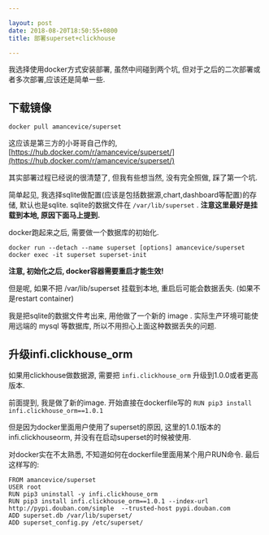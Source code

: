 ```yaml
---

layout: post
date: 2018-08-20T18:50:55+0800
title: 部署superset+clickhouse

---
```


我选择使用docker方式安装部署, 虽然中间碰到两个坑, 但对于之后的二次部署或者多次部署,应该还是简单一些.

<!--more-->

## 下载镜像

`docker pull amancevice/superset`

这应该是第三方的小哥哥自己作的, [https://hub.docker.com/r/amancevice/superset/](https://hub.docker.com/r/amancevice/superset/)

其实部署过程已经说的很清楚了, 但我有些想当然, 没有完全照做, 踩了第一个坑.

简单起见, 我选择sqlite做配置(应该是包括数据源,chart,dashboard等配置)的存储, 默认也是sqlite. sqlite的数据文件在 `/var/lib/superset` . **注意这里最好是挂载到本地, 原因下面马上提到.**

docker跑起来之后, 需要做一个数据库的初始化.

```
docker run --detach --name superset [options] amancevice/superset
docker exec -it superset superset-init
```

**注意, 初始化之后, docker容器需要重启才能生效!**

但是呢, 如果不把 /var/lib/superset 挂载到本地, 重启后可能会数据丢失. (如果不是restart container)

我是把sqlite的数据文件考出来, 用他做了一个新的 image . 实际生产环境可能使用远端的 mysql 等数据库, 所以不用担心上面这种数据丢失的问题.

## 升级infi.clickhouse_orm

如果用clickhouse做数据源, 需要把 `infi.clickhouse_orm` 升级到1.0.0或者更高版本.

前面提到, 我是做了新的image. 开始直接在dockerfile写的 `RUN pip3 install infi.clickhouse_orm==1.0.1`

但是因为docker里面用户使用了superset的原因, 这里的1.0.1版本的infi.clickhouseorm, 并没有在启动superset的时候被使用.

对docker实在不太熟悉, 不知道如何在dockerfile里面用某个用户RUN命令. 最后这样写的:

```
FROM amancevice/superset
USER root
RUN pip3 uninstall -y infi.clickhouse_orm
RUN pip3 install infi.clickhouse_orm==1.0.1 --index-url http://pypi.douban.com/simple  --trusted-host pypi.douban.com
ADD superset.db /var/lib/superset/
ADD superset_config.py /etc/superset/
```
